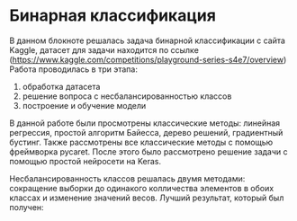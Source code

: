 # Бинарная классификация

В данном блокноте решалась задача бинарной классификации с сайта Kaggle, датасет для задачи находится по ссылке (https://www.kaggle.com/competitions/playground-series-s4e7/overview)
Работа проводилась в три этапа:
1) обработка датасета
2) решение вопроса с несбалансированностью классов
3) построение и обучение модели

В данной работе были просмотрены классические методы: линейная регрессия, простой алгоритм Байесса, дерево решений, градиентный бустинг. Также рассмотрены все классические методы с помощью фреймворка pycaret.
После этого было рассмотрено решение задачи с помощью простой нейросети на Keras.

Несбалансированность классов решалась двумя методами: сокращение выборки до одинакого колличества элементов в обоих классах и изменение значений весов.
Лучший результат, который был получен: 
